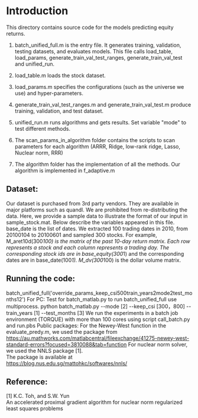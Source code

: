 # Introduction

This directory contains source code for the models predicting equity returns. 

1. batch_unified_full.m is the entry file. It generates training, validation, testing datasets, and evaluates models. This file calls load_table, load_params, generate_train_val_test_ranges, generate_train_val_test and unified_run.

2. load_table.m loads the stock dataset.

3. load_params.m specifies the configurations (such as the universe we use) and hyper-parameters. 

4. generate_train_val_test_ranges.m and generate_train_val_test.m produce training, validation, and test dataset.

5. unified_run.m runs algorithms and gets results. Set variable "mode" to test different methods.

6. The scan_params_in_algorithm folder contains the scripts to scan parameters for each algorithm (ARRR, Ridge, low-rank ridge, Lasso, Nuclear norm, RRR)

7. The algorithm folder has the implementation of all the methods. Our algorithm is implemented in f_adaptive.m

## Dataset:
Our dataset is purchased from 3rd party vendors. They are available in major platforms such as quandl. We are prohibited from re-distributing the data. Here, we provide a sample data to illustrate the format of our input in sample_stock.mat. 
Below describe the variables appeared in this file. 
base_date is the list of dates. We extracted 100 trading dates in 2010, from 20100104 to 20100601 and sampled 300 stocks.
For example, M_aret10d(300*100) is the matrix of the past 10-day return matrix. Each row represents a stock and each column represents a trading day. The corresponding stock ids are in base_equity(300*1) and the corresponding dates are in base_date(100*1). M_dv(300*100) is the dollar volume matrix.

## Running the code:
batch_unified_full('override_params_keep_csi500train_years2mode2test_months12')
For PC: Test for batch_matlab.py to run batch_unified_full use multiprocess. 
python batch_matlab.py  --mode [2] --keep_csi [300，800]  --train_years [1] --test_months [3]
We run the experiments in a batch job environment (TORQUE) with more than 100 cores using script call_batch.py and run.pbs
Public packages:
For the Newey-West function in the evaluate_predy.m, we used the package from  
https://au.mathworks.com/matlabcentral/fileexchange/41275-newey-west-standard-errors?focused=3810088&tab=function
For nuclear norm solver, we used the NNLS package [1].  
The package is available at https://blog.nus.edu.sg/mattohkc/softwares/nnls/

## Reference:
[1] K.C. Toh, and S.W. Yun    
    An accelerated proximal gradient algorithm for nuclear norm regularized 
    least squares problems
